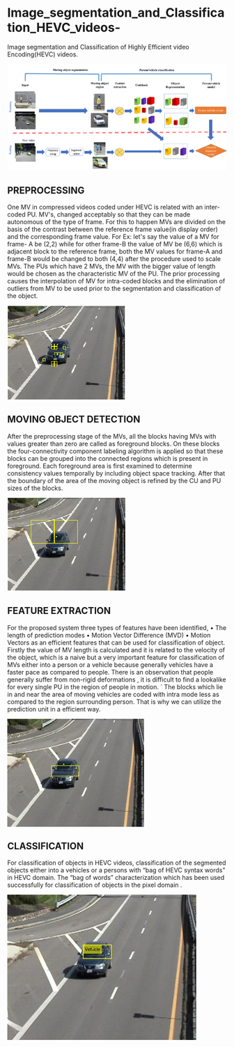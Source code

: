 # Image_segmentation_and_Classification_HEVC_videos-
Image segmentation and Classification of Highly Efficient video Encoding(HEVC) videos.

![](images/architecture.png)

## PREPROCESSING
One MV in compressed videos coded under HEVC is related with an inter-coded PU. MV's, changed acceptably so that they can be made autonomous of the type of frame. For this to happen MVs are divided on the basis of the contrast between the reference frame value(in display order) and the corresponding frame value. For Ex: let's say the value of a MV for frame- A be (2,2) while for other frame-B the value of MV be (6,6) which is adjacent block to the reference frame, both the MV values for frame-A and frame-B would be changed to both (4,4) after the procedure used to scale MVs.
The PUs which have 2 MVs, the MV with the bigger value of length would be chosen as the characteristic MV of the PU. The prior processing causes the interpolation of MV for intra-coded blocks and the elimination of outliers from MV to be used prior to the segmentation and classification of the object.

![](images/Preprocessing.png)
## MOVING OBJECT DETECTION
After the preprocessing stage of the MVs, all the blocks having MVs with values greater than zero are called as foreground blocks. On these blocks the four-connectivity component labeling algorithm is applied so that these blocks can be grouped into the connected regions which is present in foreground. Each foreground area is first examined to determine consistency values temporally by including object space tracking. After that the boundary of the area of the moving object is refined by the CU and PU sizes of the blocks.

![](images/Object%20region%20tracking.png)
## FEATURE EXTRACTION
For the proposed system three types of features have been identified,
• The length of prediction modes
• Motion Vector Difference (MVD)
• Motion Vectors
as an efficient features that can be used for classification of object. Firstly the value of MV length is calculated and it is related to the velocity of the object, which is a naive but a very important feature for classification of MVs either into a person or a vehicle because generally vehicles have a faster pace as compared to people. There is an observation that people generally suffer from non-rigid deformations , it is difficult to find a lookalike for every single PU in the region of people in motion.
`
The blocks which lie in and near the area of moving vehicles are coded with intra mode less as compared to the region surrounding person. That is why we can utilize the prediction unit in a efficient way.

![](images/segmentation.png)

## CLASSIFICATION
For classification of objects in HEVC videos, classification of the segmented objects either into a vehicles or a persons with “bag of HEVC syntax words” in HEVC domain. The “bag of words” characterization which has been used successfully for classification of objects in the pixel domain .


![](images/classification.png)
